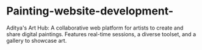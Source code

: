 # Painting-website-development-
Aditya's Art Hub: A collaborative web platform for artists to create and share digital paintings. Features real-time sessions, a diverse toolset, and a gallery to showcase art.
